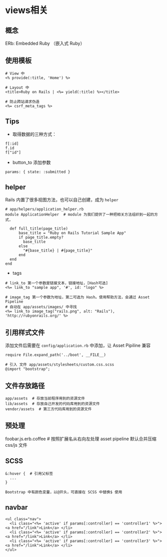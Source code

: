 # views相关

## 概念
ERb: Embedded Ruby （嵌入式 Ruby）

## 使用模板
```
# View 中
<% provide(:title, 'Home') %>

# Layout 中
<title>Ruby on Rails | <%= yield(:title) %></title>

# 防止跨站请求伪造
<%= csrf_meta_tags %>
```
## Tips
- 取得数据的三种方式：
```
f[:id]
f.id
f["id"]
```

- button_to 添加参数
```
params: { state: :submitted }
```

## helper
Rails 内置了很多视图方法，也可以自己创建，成为 `helper`

```
# app/helpers/application_helper.rb
module ApplicationHelper  # module 为我们提供了一种把相关方法组织到一起的方式，

  def full_title(page_title)
      base_title = "Ruby on Rails Tutorial Sample App"
      if page_title.empty?
        base_title
      else
        "#{base_title} | #{page_title}"
      end
  end
end
```

- tags
```
# link_to 第一个参数是链接文本，链接地址，[Hash可选]
<%= link_to "sample app", '#', id: "logo" %>

# image_tag 第一个参数为地址，第二可选为 Hash。使用帮助方法，会通过 Asset Pipeline
# 自动在 app/assets/images/ 中寻找
<%= link_to image_tag("rails.png", alt: "Rails"), 'http://rubyonrails.org/' %>
```

## 引用样式文件
添加文件后需要在 `config/application.rb` 中添加，让 Asset Pipiline 兼容
```
require File.expand_path('../boot', __FILE__)

# 引入 文件 app/assets/stylesheets/custom.css.scss
@import "bootstrap";
```

## 文件存放路径
```
app/assets  # 存放当前程序用到的资源文件
lib/assets  # 存放自己开发的代码库用到的资源文件
vendor/assets  # 第三方代码库用到的资源文件
```

## 预处理
foobar.js.erb.coffee  # 按照扩展名从右向左处理
asset pipeline 默认合并压缩 css/js 文件

## SCSS
```
&:hover {  # 引用父标签
  ...
}

Bootstrap 中有颜色变量，以@开头，可直接在 SCSS 中替换$ 使用
```

## navbar
```
<ul class="nav">
  <li class="<%= 'active' if params[:controller] == 'controller1' %>"> <a href="/link">Link</a> </li>
  <li class="<%= 'active' if params[:controller] == 'controller2' %>"> <a href="/link">Link</a> </li>
  <li class="<%= 'active' if params[:controller] == 'controller3' %>"> <a href="/link">Link</a> </li>        
</ul>
```
